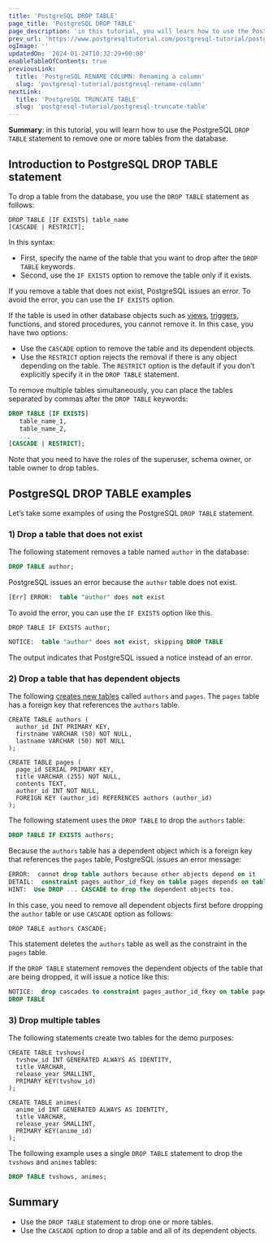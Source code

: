 ```yaml
---
title: 'PostgreSQL DROP TABLE'
page_title: 'PostgreSQL DROP TABLE'
page_description: 'in this tutorial, you will learn how to use the PostgreSQL DROP TABLE statement to remove one or more tables from the database.'
prev_url: 'https://www.postgresqltutorial.com/postgresql-tutorial/postgresql-drop-table/'
ogImage: ''
updatedOn: '2024-01-24T10:32:29+00:00'
enableTableOfContents: true
previousLink:
  title: 'PostgreSQL RENAME COLUMN: Renaming a column'
  slug: 'postgresql-tutorial/postgresql-rename-column'
nextLink:
  title: 'PostgreSQL TRUNCATE TABLE'
  slug: 'postgresql-tutorial/postgresql-truncate-table'
---
```


**Summary**: in this tutorial, you will learn how to use the PostgreSQL `DROP TABLE` statement to remove one or more tables from the database.

## Introduction to PostgreSQL DROP TABLE statement

To drop a table from the database, you use the `DROP TABLE` statement as follows:

```shellsql
DROP TABLE [IF EXISTS] table_name
[CASCADE | RESTRICT];
```

In this syntax:

- First, specify the name of the table that you want to drop after the `DROP TABLE` keywords.
- Second, use the `IF EXISTS` option to remove the table only if it exists.

If you remove a table that does not exist, PostgreSQL issues an error. To avoid the error, you can use the `IF EXISTS` option.

If the table is used in other database objects such as [views](../postgresql-views), [triggers](../postgresql-triggers/enable-triggers), functions, and stored procedures, you cannot remove it. In this case, you have two options:

- Use the `CASCADE` option to remove the table and its dependent objects.
- Use the `RESTRICT` option rejects the removal if there is any object depending on the table. The `RESTRICT` option is the default if you don’t explicitly specify it in the `DROP TABLE` statement.

To remove multiple tables simultaneously, you can place the tables separated by commas after the `DROP TABLE` keywords:

```sql
DROP TABLE [IF EXISTS]
   table_name_1,
   table_name_2,
   ...
[CASCADE | RESTRICT];
```

Note that you need to have the roles of the superuser, schema owner, or table owner to drop tables.

## PostgreSQL DROP TABLE examples

Let’s take some examples of using the PostgreSQL `DROP TABLE` statement.

### 1\) Drop a table that does not exist

The following statement removes a table named `author` in the database:

```sql
DROP TABLE author;
```

PostgreSQL issues an error because the `author` table does not exist.

```sql
[Err] ERROR:  table "author" does not exist
```

To avoid the error, you can use the `IF EXISTS` option like this.

```shell
DROP TABLE IF EXISTS author;
```

```sql
NOTICE:  table "author" does not exist, skipping DROP TABLE
```

The output indicates that PostgreSQL issued a notice instead of an error.

### 2\) Drop a table that has dependent objects

The following [creates new tables](postgresql-create-table 'PostgreSQL CREATE TABLE') called `authors` and `pages`. The `pages` table has a foreign key that references the `authors` table.

```shell
CREATE TABLE authors (
  author_id INT PRIMARY KEY,
  firstname VARCHAR (50) NOT NULL,
  lastname VARCHAR (50) NOT NULL
);

CREATE TABLE pages (
  page_id SERIAL PRIMARY KEY,
  title VARCHAR (255) NOT NULL,
  contents TEXT,
  author_id INT NOT NULL,
  FOREIGN KEY (author_id) REFERENCES authors (author_id)
);
```

The following statement uses the `DROP TABLE` to drop the `authors` table:

```sql
DROP TABLE IF EXISTS authors;
```

Because the `authors` table has a dependent object which is a foreign key that references the `pages` table, PostgreSQL issues an error message:

```sql
ERROR:  cannot drop table authors because other objects depend on it
DETAIL:  constraint pages_author_id_fkey on table pages depends on table authors
HINT:  Use DROP ... CASCADE to drop the dependent objects too.
```

In this case, you need to remove all dependent objects first before dropping the `author` table or use `CASCADE` option as follows:

```shell
DROP TABLE authors CASCADE;
```

This statement deletes the `authors` table as well as the constraint in the `pages` table.

If the `DROP TABLE` statement removes the dependent objects of the table that are being dropped, it will issue a notice like this:

```sql
NOTICE:  drop cascades to constraint pages_author_id_fkey on table pages
DROP TABLE
```

### 3\) Drop multiple tables

The following statements create two tables for the demo purposes:

```
CREATE TABLE tvshows(
  tvshow_id INT GENERATED ALWAYS AS IDENTITY,
  title VARCHAR,
  release_year SMALLINT,
  PRIMARY KEY(tvshow_id)
);

CREATE TABLE animes(
  anime_id INT GENERATED ALWAYS AS IDENTITY,
  title VARCHAR,
  release_year SMALLINT,
  PRIMARY KEY(anime_id)
);
```

The following example uses a single `DROP TABLE` statement to drop the `tvshows` and `animes` tables:

```sql
DROP TABLE tvshows, animes;
```

## Summary

- Use the `DROP TABLE` statement to drop one or more tables.
- Use the `CASCADE` option to drop a table and all of its dependent objects.

